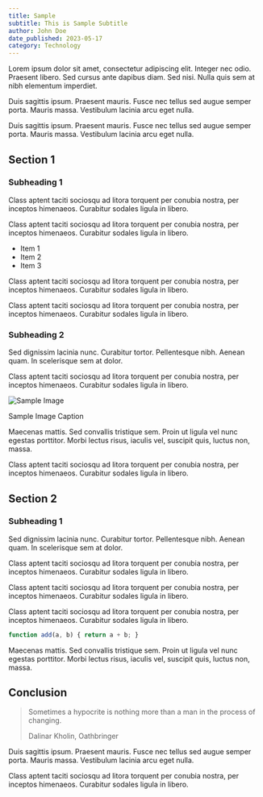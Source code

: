 ```yaml
---
title: Sample
subtitle: This is Sample Subtitle
author: John Doe
date_published: 2023-05-17
category: Technology
---
```


Lorem ipsum dolor sit amet, consectetur adipiscing elit. Integer nec odio. Praesent libero. Sed cursus ante dapibus diam. Sed nisi. Nulla quis sem at nibh elementum imperdiet.

Duis sagittis ipsum. Praesent mauris. Fusce nec tellus sed augue semper porta. Mauris massa. Vestibulum lacinia arcu eget nulla.

Duis sagittis ipsum. Praesent mauris. Fusce nec tellus sed augue semper porta. Mauris massa. Vestibulum lacinia arcu eget nulla.

## Section 1

### Subheading 1

Class aptent taciti sociosqu ad litora torquent per conubia nostra, per inceptos himenaeos. Curabitur sodales ligula in libero.

Class aptent taciti sociosqu ad litora torquent per conubia nostra, per inceptos himenaeos. Curabitur sodales ligula in libero.

- Item 1
- Item 2
- Item 3

Class aptent taciti sociosqu ad litora torquent per conubia nostra, per inceptos himenaeos. Curabitur sodales ligula in libero.

Class aptent taciti sociosqu ad litora torquent per conubia nostra, per inceptos himenaeos. Curabitur sodales ligula in libero.

### Subheading 2

Sed dignissim lacinia nunc. Curabitur tortor. Pellentesque nibh. Aenean quam. In scelerisque sem at dolor.

Class aptent taciti sociosqu ad litora torquent per conubia nostra, per inceptos himenaeos. Curabitur sodales ligula in libero.

![Sample Image](/images/landscape.jpg)

Sample Image Caption

Maecenas mattis. Sed convallis tristique sem. Proin ut ligula vel nunc egestas porttitor. Morbi lectus risus, iaculis vel, suscipit quis, luctus non, massa.

Class aptent taciti sociosqu ad litora torquent per conubia nostra, per inceptos himenaeos. Curabitur sodales ligula in libero.

## Section 2

### Subheading 1

Sed dignissim lacinia nunc. Curabitur tortor. Pellentesque nibh. Aenean quam. In scelerisque sem at dolor.

Class aptent taciti sociosqu ad litora torquent per conubia nostra, per inceptos himenaeos. Curabitur sodales ligula in libero.

Class aptent taciti sociosqu ad litora torquent per conubia nostra, per inceptos himenaeos. Curabitur sodales ligula in libero.

Class aptent taciti sociosqu ad litora torquent per conubia nostra, per inceptos himenaeos. Curabitur sodales ligula in libero.

```javascript 
function add(a, b) { return a + b; }
```


Maecenas mattis. Sed convallis tristique sem. Proin ut ligula vel nunc egestas porttitor. Morbi lectus risus, iaculis vel, suscipit quis, luctus non, massa.

## Conclusion

> Sometimes a hypocrite is nothing more than a man in the process of changing.
>
> Dalinar Kholin, Oathbringer

Duis sagittis ipsum. Praesent mauris. Fusce nec tellus sed augue semper porta. Mauris massa. Vestibulum lacinia arcu eget nulla.

Class aptent taciti sociosqu ad litora torquent per conubia nostra, per inceptos himenaeos. Curabitur sodales ligula in libero.

